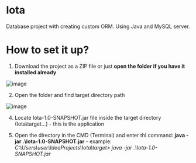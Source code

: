 # Iota
Database project with creating custom ORM. Using Java and MySQL server.

# How to set it up?

  1) Download the project as a ZIP file or just **open the folder if you have it installed already**

![image](https://github.com/user-attachments/assets/8b819742-2d60-4392-866a-0be77769e8d8)

  2) Open the folder and find target directory path

![image](https://github.com/user-attachments/assets/930a26fe-9498-447b-818e-e2c2956e6ef7)

  4) Locate Iota-1.0-SNAPSHOT.jar file inside the target directory (Iota\target\...) - this is the application

  5) Open the directory in the CMD (Terminal) and enter thi command: **java -jar .\Iota-1.0-SNAPSHOT.jar**
    - example: *C:\Users\user\IdeaProjects\Iota\target> java -jar .\Iota-1.0-SNAPSHOT.jar*
